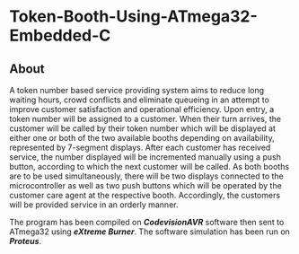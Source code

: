 # Token-Booth-Using-ATmega32-Embedded-C

## About

A token number based service providing system aims to reduce long waiting hours, crowd conflicts and eliminate queueing in an attempt to improve customer satisfaction and operational efficiency. Upon entry, a token number will be assigned to a customer. When their turn arrives, the customer will be called by their token number which will be displayed at either one or both of the two available booths depending on availability, represented by 7-segment displays. After each customer has received service, the number displayed will be incremented manually using a push button, according to which the next customer will be called. As both booths are to be used simultaneously, there will be two displays connected to the microcontroller as well as two push buttons which will be operated by the customer care agent at the respective booth. Accordingly, the customers will be provided service in an orderly manner.

The program has been compiled on ***CodevisionAVR*** software then sent to ATmega32 using ***eXtreme Burner***. The software simulation has been run on ***Proteus***.
